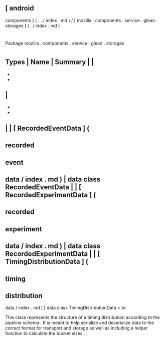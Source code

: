 [
android
-
components
]
(
.
.
/
index
.
md
)
/
[
mozilla
.
components
.
service
.
glean
.
storages
]
(
.
/
index
.
md
)
#
#
Package
mozilla
.
components
.
service
.
glean
.
storages
#
#
#
Types
|
Name
|
Summary
|
|
-
-
-
|
-
-
-
|
|
[
RecordedEventData
]
(
-
recorded
-
event
-
data
/
index
.
md
)
|
data
class
RecordedEventData
|
|
[
RecordedExperimentData
]
(
-
recorded
-
experiment
-
data
/
index
.
md
)
|
data
class
RecordedExperimentData
|
|
[
TimingDistributionData
]
(
-
timing
-
distribution
-
data
/
index
.
md
)
|
data
class
TimingDistributionData
<
br
>
This
class
represents
the
structure
of
a
timing
distribution
according
to
the
pipeline
schema
.
It
is
meant
to
help
serialize
and
deserialize
data
to
the
correct
format
for
transport
and
storage
as
well
as
including
a
helper
function
to
calculate
the
bucket
sizes
.
|
